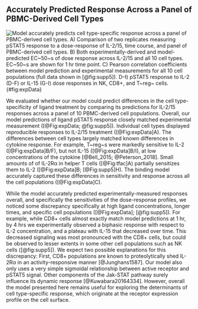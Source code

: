 ## Accurately Predicted Response Across a Panel of PBMC-Derived Cell Types

![**Model accurately predicts cell type-specific response across a panel of PBMC-derived cell types.** A) Comparison of two replicates measuring pSTAT5 response to a dose-response of IL-2/15, time course, and panel of PBMC-derived cell types. B) Both experimentally-derived and model-predicted EC~50~s of dose response across IL-2/15 and all 10 cell types. EC~50~s are shown for 1 hr time point. C) Pearson correlation coefficients between model prediction and experimental measurements for all 10 cell populations (full data shown in [@fig:supp5]). D–I) pSTAT5 response to IL-2 (D-F) or IL-15 (G-I) dose responses in NK, CD8+, and T~reg~ cells. ](./Figures/figure4.svg){#fig:expData}

We evaluated whether our model could predict differences in the cell type-specificity of ligand treatment by comparing its predictions for IL-2/15 responses across a panel of 10 PBMC-derived cell populations. Overall, our model predictions of ligand pSTAT5 response closely matched experimental measurement ([@Fig:expData; @fig:supp5]). Individual cell types displayed reproducible responses to IL-2/15 treatment ([@Fig:expData]A). The differences between cell types largely matched known differences in cytokine response. For example, T~reg~s were markedly sensitive to IL-2 ([@Fig:expData]B/F), but not IL-15 ([@Fig:expData]B/I), at low concentrations of the cytokine [@Bell_2015; @Peterson_2018]. Small amounts of of IL-2Rα in helper T cells ([@Fig:tfac]A) partially sensitizes them to IL-2 ([@Fig:expData]B; [@Fig:supp5]H). The binding model accurately captured these differences in sensitivity and response across all the cell populations ([@Fig:expData]C).

While the model accurately predicted experimentally-measured responses overall, and specifically the sensitivities of the dose-response profiles, we noticed some discrepancy specifically at high ligand concentrations, longer times, and specific cell populations ([@Fig:expData]; [@fig:supp5]). For example, while CD8+ cells almost exactly match model predictions at 1 hr, by 4 hrs we experimentally observed a biphasic response with respect to IL-2 concentration, and a plateau with IL-15 that decreased over time. This decreased signaling was most pronounced with the CD8+ cells, but could be observed to lesser extents in some other cell populations such as NK cells ([@fig:supp5]). We expect two possible explanations for this discrepancy: First, CD8+ populations are known to proteolytically shed IL-2Rα in an activity-responsive manner [@Junghans1587]. Our model also only uses a very simple sigmoidal relationship between active receptor and pSTAT5 signal. Other components of the Jak-STAT pathway surely influence its dynamic response [@Kuwabara20164334]. However, overall the model presented here remains useful for exploring the determinants of cell type-specific response, which originate at the receptor expression profile on the cell surface.

<!-- TODO: We could discuss the parameters of the sigmoidal fit, because it possibly suggests variation in Jak-STAT properties. -->
